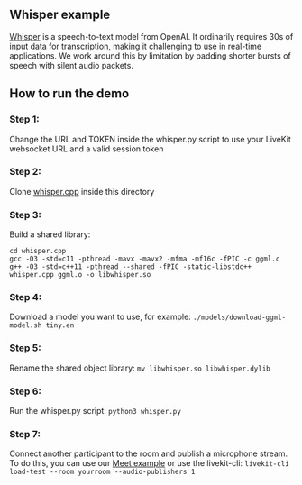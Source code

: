 ## Whisper example

[Whisper](https://github.com/openai/whisper) is a speech-to-text model from OpenAI. It ordinarily requires 30s of input data for transcription, making it challenging to use in real-time applications. We work around this by limitation by padding shorter bursts of speech with silent audio packets.

## How to run the demo

### Step 1:
Change the URL and TOKEN inside the whisper.py script to use your LiveKit websocket URL and a valid session token

### Step 2:
Clone [whisper.cpp](https://github.com/ggerganov/whisper.cpp) inside this directory

### Step 3:
Build a shared library:
```
cd whisper.cpp
gcc -O3 -std=c11 -pthread -mavx -mavx2 -mfma -mf16c -fPIC -c ggml.c
g++ -O3 -std=c++11 -pthread --shared -fPIC -static-libstdc++ whisper.cpp ggml.o -o libwhisper.so
```

### Step 4: 
Download a model you want to use, for example:
`./models/download-ggml-model.sh tiny.en`

### Step 5: 
Rename the shared object library:
`mv libwhisper.so libwhisper.dylib`

### Step 6:
Run the whisper.py script:
`python3 whisper.py`

### Step 7:
Connect another participant to the room and publish a microphone stream. To do this, you can use our [Meet example](https://meet.livekit.io/?tab=custom) or use the livekit-cli:
`livekit-cli load-test --room yourroom --audio-publishers 1`
